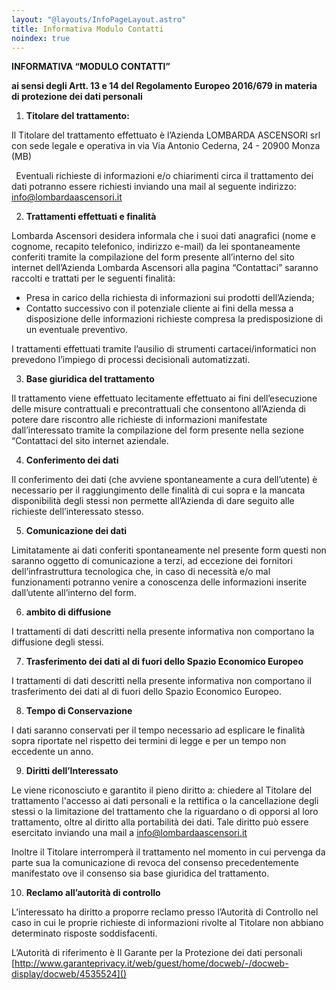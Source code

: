 ```yaml
---
layout: "@layouts/InfoPageLayout.astro"
title: Informativa Modulo Contatti
noindex: true
---
```


**INFORMATIVA “MODULO CONTATTI”** 

**ai sensi degli Artt. 13 e 14 del Regolamento Europeo 2016/679 in materia di protezione dei dati personali**

1. **Titolare del trattamento:**

Il Titolare del trattamento effettuato è <a name="_hlk499917198"></a>l’Azienda LOMBARDA ASCENSORI srl con sede legale e operativa in via Via Antonio Cederna, 24 - 20900 Monza (MB)

` `Eventuali richieste di informazioni e/o chiarimenti circa il trattamento dei dati potranno essere richiesti inviando una mail al seguente indirizzo: <info@lombardaascensori.it> 

2. **Trattamenti effettuati e finalità**

Lombarda Ascensori desidera informala che i suoi dati anagrafici (nome e cognome, recapito telefonico, indirizzo e-mail) da lei spontaneamente conferiti tramite la compilazione del form presente all’interno del sito internet dell’Azienda Lombarda Ascensori alla pagina “Contattaci” saranno raccolti e trattati per le seguenti finalità:

- Presa in carico della richiesta di informazioni sui prodotti dell’Azienda;
- Contatto successivo con il potenziale cliente ai fini della messa a disposizione delle informazioni richieste compresa la predisposizione di un eventuale preventivo.

I trattamenti effettuati tramite l’ausilio di strumenti cartacei/informatici non prevedono l’impiego di processi decisionali automatizzati.

3. **Base giuridica del trattamento**

Il trattamento viene effettuato lecitamente effettuato ai fini dell’esecuzione delle misure contrattuali e precontrattuali che consentono all’Azienda di potere dare riscontro alle richieste di informazioni manifestate dall’interessato tramite la compilazione del form presente nella sezione “Contattaci del sito internet aziendale. 

4. **Conferimento dei dati**

Il conferimento dei dati (che avviene spontaneamente a cura dell’utente) è necessario per il raggiungimento delle finalità di cui sopra e la mancata disponibilità degli stessi non permette all’Azienda di dare seguito alle richieste dell’interessato stesso.

5. **Comunicazione dei dati** 

Limitatamente ai dati conferiti spontaneamente nel presente form questi non saranno oggetto di comunicazione a terzi, ad eccezione dei fornitori dell’infrastruttura tecnologica che, in caso di necessità e/o mal funzionamenti potranno venire a conoscenza delle informazioni inserite dall’utente all’interno del form. 

6. **ambito di diffusione**

I trattamenti di dati descritti nella presente informativa non comportano la diffusione degli stessi.

7. **Trasferimento dei dati al di fuori dello Spazio Economico Europeo**

I trattamenti di dati descritti nella presente informativa non comportano il trasferimento dei dati al di fuori dello Spazio Economico Europeo.

8. **Tempo di Conservazione**

I dati saranno conservati per il tempo necessario ad esplicare le finalità sopra riportate nel rispetto dei termini di legge e per un tempo non eccedente un anno.

9. **Diritti dell’Interessato**

Le viene riconosciuto e garantito il pieno diritto a: chiedere al Titolare del trattamento l'accesso ai dati personali e la rettifica o la cancellazione degli stessi o la limitazione del trattamento che la riguardano o di opporsi al loro trattamento, oltre al diritto alla portabilità dei dati. Tale diritto può essere esercitato inviando una mail a  <info@lombardaascensori.it> 

Inoltre il Titolare interromperà il trattamento nel momento in cui pervenga da parte sua la comunicazione di revoca del consenso precedentemente manifestato ove il consenso sia base giuridica del trattamento.

10. **Reclamo all’autorità di controllo**

L’interessato ha diritto a proporre reclamo presso l’Autorità di Controllo nel caso in cui le proprie richieste di informazioni rivolte al Titolare non abbiano determinato risposte soddisfacenti.

L’Autorità di riferimento è Il Garante per la Protezione dei dati personali [http://www.garanteprivacy.it/web/guest/home/docweb/-/docweb-display/docweb/4535524]()